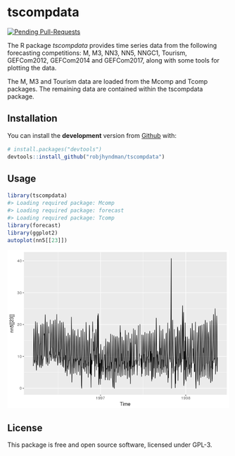 
<!-- README.md is generated from README.Rmd. Please edit that file -->
tscompdata
==========

[![Pending Pull-Requests](http://githubbadges.herokuapp.com/robjhyndman/tscompdata/pulls.svg?style=flat)](https://github.com/robjhyndman/tscompdata/pulls)

The R package *tscompdata* provides time series data from the following forecasting competitions: M, M3, NN3, NN5, NNGC1, Tourism, GEFCom2012, GEFCom2014 and GEFCom2017, along with some tools for plotting the data.

The M, M3 and Tourism data are loaded from the Mcomp and Tcomp packages. The remaining data are contained within the tscompdata package.

Installation
------------

You can install the **development** version from [Github](https://github.com/robjhyndman/tscompdata) with:

``` r
# install.packages("devtools")
devtools::install_github("robjhyndman/tscompdata")
```

Usage
-----

``` r
library(tscompdata)
#> Loading required package: Mcomp
#> Loading required package: forecast
#> Loading required package: Tcomp
library(forecast)
library(ggplot2)
autoplot(nn5[[23]])
```

![](READMEfigs/nn5-1.png)

License
-------

This package is free and open source software, licensed under GPL-3.
